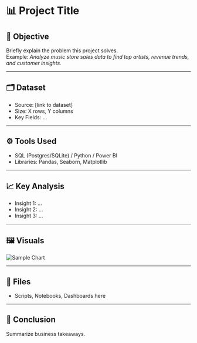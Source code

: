 # 📊 Project Title

## 📌 Objective
Briefly explain the problem this project solves.  
Example: *Analyze music store sales data to find top artists, revenue trends, and customer insights.*

---

## 🗂️ Dataset
- Source: [link to dataset]  
- Size: X rows, Y columns  
- Key Fields: ...

---

## ⚙️ Tools Used
- SQL (Postgres/SQLite) / Python / Power BI  
- Libraries: Pandas, Seaborn, Matplotlib  

---

## 📈 Key Analysis
- Insight 1: …  
- Insight 2: …  
- Insight 3: …  

---

## 🖼️ Visuals
![Sample Chart](visuals/example.png)

---

## 📂 Files
- Scripts, Notebooks, Dashboards here

---

## 📝 Conclusion
Summarize business takeaways.  
